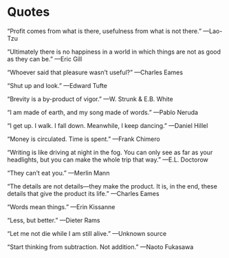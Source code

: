 # Quotes

“Profit comes from what is there, usefulness from what is not there.”
—<span class="caps">Lao-Tzu</span>

“Ultimately there is no happiness in a world in which things are not as good as they can be.”
—<span class="caps">Eric Gill</span>

“Whoever said that pleasure wasn’t useful?”
—<span class="caps">Charles Eames</span>

“Shut up and look.”
—<span class="caps">Edward Tufte</span>

“Brevity is a by-product of vigor.”
—<span class="caps">W. Strunk & E.B. White</span>

“I am made of earth, and my song made of words.”
—<span class="caps">Pablo Neruda</span>

“I get up. I walk. I fall down. Meanwhile, I keep dancing.”
—<span class="caps">Daniel Hillel</span>

“Money is circulated. Time is spent.”
—<span class="caps">Frank Chimero</span>

“Writing is like driving at night in the fog. You can only see as far as your headlights, but you can make the whole trip that way.”
—<span class="caps">E.L. Doctorow</span>

“They can’t eat you.”
—<span class="caps">Merlin Mann</span>

“The details are not details—they make the product. It is, in the end, these details that give the product its life.”
—<span class="caps">Charles Eames</span>

“Words mean things.”
—<span class="caps">Erin Kissanne</span>

“Less, but better.”
—<span class="caps">Dieter Rams</span>

“Let me not die while I am still alive.”
—<span class="caps">Unknown source</span>

“Start thinking from subtraction. Not addition.”
—<span class="caps">Naoto Fukasawa</span>

